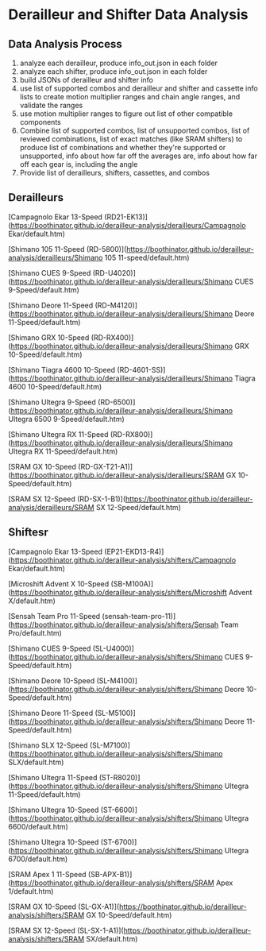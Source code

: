 # Derailleur and Shifter Data Analysis

## Data Analysis Process

1. analyze each derailleur, produce info_out.json in each folder
2. analyze each shifter, produce info_out.json in each folder
3. build JSONs of derailleur and shifter info
4. use list of supported combos and derailleur and shifter and cassette info lists to create motion multiplier ranges and chain angle ranges, and validate the ranges
5. use motion multiplier ranges to figure out list of other compatible components
6. Combine list of supported combos, list of unsupported combos, list of reviewed combinations, list of exact matches (like SRAM shifters) to produce list of combinations and whether they're supported or unsupported, info about how far off the averages are, info about how far off each gear is, including the angle
7. Provide list of derailleurs, shifters, cassettes, and combos

## Derailleurs

[Campagnolo Ekar 13-Speed (RD21-EK13)](https://boothinator.github.io/derailleur-analysis/derailleurs/Campagnolo Ekar/default.htm)

[Shimano 105 11-Speed (RD-5800)](https://boothinator.github.io/derailleur-analysis/derailleurs/Shimano 105 11-speed/default.htm)

[Shimano CUES 9-Speed (RD-U4020)](https://boothinator.github.io/derailleur-analysis/derailleurs/Shimano CUES 9-Speed/default.htm)

[Shimano Deore 11-Speed (RD-M4120)](https://boothinator.github.io/derailleur-analysis/derailleurs/Shimano Deore 11-Speed/default.htm)

[Shimano GRX 10-Speed (RD-RX400)](https://boothinator.github.io/derailleur-analysis/derailleurs/Shimano GRX 10-Speed/default.htm)

[Shimano Tiagra 4600 10-Speed (RD-4601-SS)](https://boothinator.github.io/derailleur-analysis/derailleurs/Shimano Tiagra 4600 10-Speed/default.htm)

[Shimano Ultegra 9-Speed (RD-6500)](https://boothinator.github.io/derailleur-analysis/derailleurs/Shimano Ultegra 6500 9-Speed/default.htm)

[Shimano Ultegra RX 11-Speed (RD-RX800)](https://boothinator.github.io/derailleur-analysis/derailleurs/Shimano Ultegra RX 11-Speed/default.htm)

[SRAM GX 10-Speed (RD-GX-T21-A1)](https://boothinator.github.io/derailleur-analysis/derailleurs/SRAM GX 10-Speed/default.htm)

[SRAM SX 12-Speed (RD-SX-1-B1)](https://boothinator.github.io/derailleur-analysis/derailleurs/SRAM SX 12-Speed/default.htm)


## Shiftesr

[Campagnolo Ekar 13-Speed (EP21-EKD13-R4)](https://boothinator.github.io/derailleur-analysis/shifters/Campagnolo Ekar/default.htm)
    
[Microshift Advent X 10-Speed (SB-M100A)](https://boothinator.github.io/derailleur-analysis/shifters/Microshift Advent X/default.htm)
    
[Sensah Team Pro 11-Speed (sensah-team-pro-11)](https://boothinator.github.io/derailleur-analysis/shifters/Sensah Team Pro/default.htm)
    
[Shimano CUES 9-Speed (SL-U4000)](https://boothinator.github.io/derailleur-analysis/shifters/Shimano CUES 9-Speed/default.htm)
    
[Shimano Deore 10-Speed (SL-M4100)](https://boothinator.github.io/derailleur-analysis/shifters/Shimano Deore 10-Speed/default.htm)
    
[Shimano Deore 11-Speed (SL-M5100)](https://boothinator.github.io/derailleur-analysis/shifters/Shimano Deore 11-Speed/default.htm)
    
[Shimano SLX 12-Speed (SL-M7100)](https://boothinator.github.io/derailleur-analysis/shifters/Shimano SLX/default.htm)
    
[Shimano Ultegra 11-Speed (ST-R8020)](https://boothinator.github.io/derailleur-analysis/shifters/Shimano Ultegra 11-Speed/default.htm)
    
[Shimano Ultegra 10-Speed (ST-6600)](https://boothinator.github.io/derailleur-analysis/shifters/Shimano Ultegra 6600/default.htm)
    
[Shimano Ultegra 10-Speed (ST-6700)](https://boothinator.github.io/derailleur-analysis/shifters/Shimano Ultegra 6700/default.htm)
    
[SRAM Apex 1 11-Speed (SB-APX-B1)](https://boothinator.github.io/derailleur-analysis/shifters/SRAM Apex 1/default.htm)
    
[SRAM GX 10-Speed (SL-GX-A1)](https://boothinator.github.io/derailleur-analysis/shifters/SRAM GX 10-Speed/default.htm)
    
[SRAM SX 12-Speed (SL-SX-1-A1)](https://boothinator.github.io/derailleur-analysis/shifters/SRAM SX/default.htm)
    

